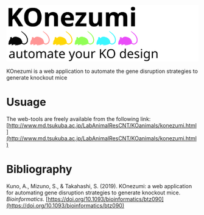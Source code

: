 ![KOnezumi](https://github.com/akikuno/KOnezumi/blob/images/LOGO_KOnezumi.svg)  

KOnezumi is a web application to automate the gene disruption strategies to generate knockout mice

# Usuage
The web-tools are freely available from the following link:
[http://www.md.tsukuba.ac.jp/LabAnimalResCNT/KOanimals/konezumi.html](http://www.md.tsukuba.ac.jp/LabAnimalResCNT/KOanimals/konezumi.html)

# Bibliography
Kuno, A., Mizuno, S., & Takahashi, S. (2019). KOnezumi: a web application for automating gene disruption strategies to generate knockout mice. *Bioinformatics*.
[https://doi.org/10.1093/bioinformatics/btz090](https://doi.org/10.1093/bioinformatics/btz090)
